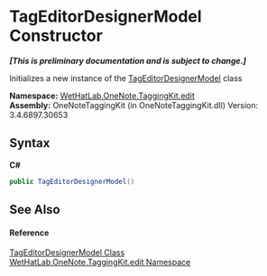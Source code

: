 # TagEditorDesignerModel Constructor 
 _**\[This is preliminary documentation and is subject to change.\]**_

Initializes a new instance of the <a href="4f801abf-0a46-9031-8b58-a589753352e3">TagEditorDesignerModel</a> class

**Namespace:**&nbsp;<a href="60ca3730-00cd-fce3-4009-523f3952fd9e">WetHatLab.OneNote.TaggingKit.edit</a><br />**Assembly:**&nbsp;OneNoteTaggingKit (in OneNoteTaggingKit.dll) Version: 3.4.6897.30653

## Syntax

**C#**<br />
``` C#
public TagEditorDesignerModel()
```


## See Also


#### Reference
<a href="4f801abf-0a46-9031-8b58-a589753352e3">TagEditorDesignerModel Class</a><br /><a href="60ca3730-00cd-fce3-4009-523f3952fd9e">WetHatLab.OneNote.TaggingKit.edit Namespace</a><br />